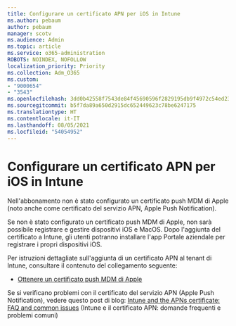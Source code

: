 ```yaml
---
title: Configurare un certificato APN per iOS in Intune
ms.author: pebaum
author: pebaum
manager: scotv
ms.audience: Admin
ms.topic: article
ms.service: o365-administration
ROBOTS: NOINDEX, NOFOLLOW
localization_priority: Priority
ms.collection: Adm_O365
ms.custom:
- "9000654"
- "3543"
ms.openlocfilehash: 3dd0b42558f7543de84f45690596f2829195db9f4972c54ed239add7fe87b37c
ms.sourcegitcommit: b5f7da89a650d2915dc652449623c78be6247175
ms.translationtype: HT
ms.contentlocale: it-IT
ms.lasthandoff: 08/05/2021
ms.locfileid: "54054952"
---
```

# <a name="intune-ios-set-up-apns-certificate"></a>Configurare un certificato APN per iOS in Intune

Nell'abbonamento non è stato configurato un certificato push MDM di Apple (noto anche come certificato del servizio APN, Apple Push Notification).

Se non è stato configurato un certificato push MDM di Apple, non sarà possibile registrare e gestire dispositivi iOS e MacOS. Dopo l'aggiunta del certificato a Intune, gli utenti potranno installare l'app Portale aziendale per registrare i propri dispositivi iOS.

Per istruzioni dettagliate sull'aggiunta di un certificato APN al tenant di Intune, consultare il contenuto del collegamento seguente:

- [Ottenere un certificato push MDM di Apple](https://docs.microsoft.com/mem/intune/enrollment/apple-mdm-push-certificate-get)

Se si verificano problemi con il certificato del servizio APN (Apple Push Notification), vedere questo post di blog: [Intune and the APNs certificate: FAQ and common issues](https://techcommunity.microsoft.com/t5/Intune-Customer-Success/Intune-and-the-APNs-certificate-FAQ-and-common-issues/ba-p/280121) (Intune e il certificato APN: domande frequenti e problemi comuni)
